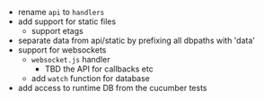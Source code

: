 * rename `api` to `handlers`
* add support for static files
    * support etags
* separate data from api/static by prefixing all dbpaths with 'data'
* support for websockets
    * `websocket.js` handler
        * TBD the API for callbacks etc
    * add `watch` function for database
* add access to runtime DB from the cucumber tests
